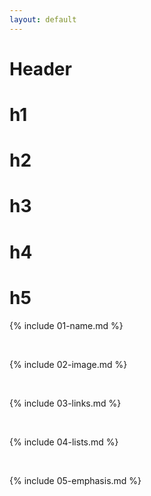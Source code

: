 ```yaml
---
layout: default
---
```

# Header 
# h1 
# h2 
# h3 
# h4
# h5

{% include 01-name.md %}

<br>

{% include 02-image.md %}

<br>

{% include 03-links.md %}

<br>

{% include 04-lists.md %}

<br>

{% include 05-emphasis.md %}